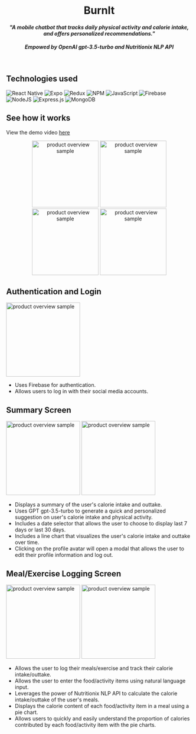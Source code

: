 <h1 align="center">
  <br>
    BurnIt
    <h4 align="center">
        <i>"A mobile chatbot that tracks daily physical activity and calorie intake, and offers personalized recommendations."</i>
      <br>
    </h4>
    <h4 align="center">
        <i>Empowed by OpenAI gpt-3.5-turbo and Nutritionix NLP API</i>
      <br>
    </h4>
    <br>
</h1>


## Technologies used

![React Native](https://img.shields.io/badge/react_native-%2320232a.svg?style=for-the-badge&logo=react&logoColor=%2361DAFB)
![Expo](https://img.shields.io/badge/expo-1C1E24?style=for-the-badge&logo=expo&logoColor=#D04A37)
![Redux](https://img.shields.io/badge/Redux-593D88?style=for-the-badge&logo=redux&logoColor=white)
![NPM](https://img.shields.io/badge/NPM-%23CB3837.svg?style=for-the-badge&logo=npm&logoColor=white)
![JavaScript](https://img.shields.io/badge/javascript-%23323330.svg?style=for-the-badge&logo=javascript&logoColor=%23F7DF1E)
![Firebase](https://img.shields.io/badge/Firebase-039BE5?style=for-the-badge&logo=Firebase&logoColor=white)
![NodeJS](https://img.shields.io/badge/node.js-6DA55F?style=for-the-badge&logo=node.js&logoColor=white)
![Express.js](https://img.shields.io/badge/express.js-%23404d59.svg?style=for-the-badge&logo=express&logoColor=%2361DAFB)
![MongoDB](https://img.shields.io/badge/MongoDB-%234ea94b.svg?style=for-the-badge&logo=mongodb&logoColor=white)

## See how it works
View the demo video [here](https://www.youtube.com/watch?v=McvzeZEbzJM)

<div align="center">
  
<img width="180" alt="product overview sample" src="https://user-images.githubusercontent.com/19434669/227030782-09274246-e384-4669-8bd9-3fd7e76e6e24.png">
<img width="180" alt="product overview sample" src="https://user-images.githubusercontent.com/19434669/227030998-39153b30-2593-4092-850c-c541481a4338.png">
<img width="180" alt="product overview sample" src="https://user-images.githubusercontent.com/19434669/227031136-89b32efe-ec33-4521-a756-20ed0a9380ef.png">
<img width="180" alt="product overview sample" src="https://user-images.githubusercontent.com/19434669/227031196-189cecae-e1ce-45a4-b50b-58e103dac7d1.png">
  
</div>


## Authentication and Login
<img width="200" alt="product overview sample" src="https://user-images.githubusercontent.com/19434669/227030782-09274246-e384-4669-8bd9-3fd7e76e6e24.png">

<ul>
  <li>Uses Firebase for authentication.</li>
  <li>Allows users to log in with their social media accounts.</li>
</ul>


## Summary Screen
<div align="left">
<img width="200" alt="product overview sample" src="https://user-images.githubusercontent.com/19434669/227030998-39153b30-2593-4092-850c-c541481a4338.png">
<img width="200" alt="product overview sample" src="https://user-images.githubusercontent.com/19434669/227031351-11634978-96bc-4cf4-9232-b99955ea11d9.png">
 </div>

<ul>
  <li>Displays a summary of the user's calorie intake and outtake.</li>
  <li>Uses GPT gpt-3.5-turbo to generate a quick and personalized suggestion on user's calorie intake and physical activity.</li>
  <li>Includes a date selector that allows the user to choose to display last 7 days or last 30 days.</li>
  <li>Includes a line chart that visualizes the user's calorie intake and outtake over time.</li>
  <li>Clicking on the profile avatar will open a modal that allows the user to edit their profile information and log out.</li>  
</ul>


## Meal/Exercise Logging Screen
<div align="left">
<img width="200" alt="product overview sample" src="https://user-images.githubusercontent.com/19434669/227031136-89b32efe-ec33-4521-a756-20ed0a9380ef.png">
<img width="200" alt="product overview sample" src="https://user-images.githubusercontent.com/19434669/227031196-189cecae-e1ce-45a4-b50b-58e103dac7d1.png">
 </div>
 
<ul>
  <li>Allows the user to log their meals/exercise and track their calorie intake/outtake.</li>
  <li>Allows the user to enter the food/activity items using natural language input.</li>
  <li>Leverages the power of Nutritionix NLP API to calculate the calorie intake/outtake of the user's meals.</li>
  <li>Displays the calorie content of each food/activity item in a meal using a pie chart.</li>  
  <li>Allows users to quickly and easily understand the proportion of calories contributed by each food/activity item with the pie charts.</li>  
</ul>






